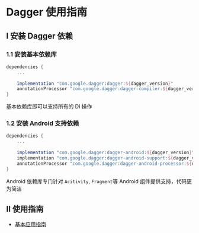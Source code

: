 # Dagger 使用指南



## I 安装 Dagger 依赖

### 1.1 安装基本依赖库

```groovy
dependencies {
    ...
    
    implementation "com.google.dagger:dagger:${dagger_version}"
    annotationProcessor "com.google.dagger:dagger-compiler:${dagger_version}"
}
```

基本依赖库即可以支持所有的 DI 操作

### 1.2 安装 Android 支持依赖 

```groovy
dependencies {
    ...
    
    implementation "com.google.dagger:dagger-android:${dagger_version}"
    implementation "com.google.dagger:dagger-android-support:${dagger_version}"
    annotationProcessor "com.google.dagger:dagger-android-processor:${dagger_version}"
}
```

Android 依赖库专门针对 `Acitivity`, `Fragment`等 Android 组件提供支持，代码更为简洁



## II 使用指南

* [基本应用指南](src/main/java/alvin/base/mvp/basic/README.md)
